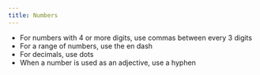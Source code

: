 ```yaml
---
title: Numbers
---
```


* For numbers with 4 or more digits, use commas between every 3 digits
* For a range of numbers, use the en dash
* For decimals, use dots
* When a number is used as an adjective, use a hyphen

<DosDonts>
    <template #dont>
        <p>5000</p>
        <p>5.999.999</p>
        <p>3-5 days</p>
        <p>25,74%</p>
        <p>7 day trial</p>
    </template>
    <template #do>
        <p>5.000</p>
        <p>5,999,999</p>
        <p>3–5 days</p>
        <p>25.745</p>
        <p>7-day trial</p>
    </template>
</DosDonts>
